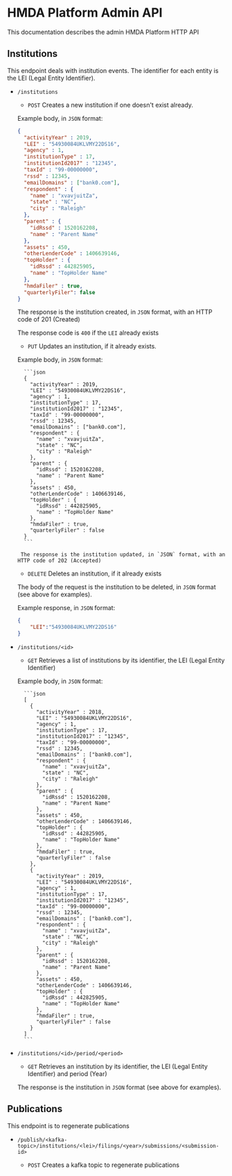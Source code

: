 # HMDA Platform Admin API

This documentation describes the admin HMDA Platform HTTP API

## Institutions

This endpoint deals with institution events. The identifier for each entity is the LEI (Legal Entity Identifier).

* `/institutions`

    * `POST` Creates a new institution if one doesn't exist already.

    Example body, in `JSON` format:

    ```json
    {
      "activityYear" : 2019,
      "LEI" : "54930084UKLVMY22DS16",
      "agency" : 1,
      "institutionType" : 17,
      "institutionId2017" : "12345",
      "taxId" : "99-00000000",
      "rssd" : 12345,
      "emailDomains" : ["bank0.com"],
      "respondent" : {
        "name" : "xvavjuitZa",
        "state" : "NC",
        "city" : "Raleigh"
      },
      "parent" : {
        "idRssd" : 1520162208,
        "name" : "Parent Name"
      },
      "assets" : 450,
      "otherLenderCode" : 1406639146,
      "topHolder" : {
        "idRssd" : 442825905,
        "name" : "TopHolder Name"
      },
      "hmdaFiler" : true,
      "quarterlyFiler": false
    }
    ```

   The response is the institution created, in `JSON` format, with an HTTP code of 201 (Created)
   
   The response code is `400` if the `LEI` already exists


    * `PUT` Updates an institution, if it already exists. 


     Example body, in `JSON` format:

        ```json
        {
          "activityYear" : 2019,
          "LEI" : "54930084UKLVMY22DS16",
          "agency" : 1,
          "institutionType" : 17,
          "institutionId2017" : "12345",
          "taxId" : "99-00000000",
          "rssd" : 12345,
          "emailDomains" : ["bank0.com"],
          "respondent" : {
            "name" : "xvavjuitZa",
            "state" : "NC",
            "city" : "Raleigh"
          },
          "parent" : {
            "idRssd" : 1520162208,
            "name" : "Parent Name"
          },
          "assets" : 450,
          "otherLenderCode" : 1406639146,
          "topHolder" : {
            "idRssd" : 442825905,
            "name" : "TopHolder Name"
          },
          "hmdaFiler" : true,
          "quarterlyFiler" : false
        }
        ```

       The response is the institution updated, in `JSON` format, with an HTTP code of 202 (Accepted)


    * `DELETE` Deletes an institution, if it already exists

    The body of the request is the institution to be deleted, in `JSON` format (see above for examples).

    Example response, in `JSON` format:

    ```json
    {
        "LEI":"54930084UKLVMY22DS16"
    }
    ```

* `/institutions/<id>`

    * `GET` Retrieves a list of institutions by its identifier, the LEI (Legal Entity Identifier)

    Example body, in `JSON` format:

        ```json
        [
          {
            "activityYear" : 2018,
            "LEI" : "54930084UKLVMY22DS16",
            "agency" : 1,
            "institutionType" : 17,
            "institutionId2017" : "12345",
            "taxId" : "99-00000000",
            "rssd" : 12345,
            "emailDomains" : ["bank0.com"],
            "respondent" : {
              "name" : "xvavjuitZa",
              "state" : "NC",
              "city" : "Raleigh"
            },
            "parent" : {
              "idRssd" : 1520162208,
              "name" : "Parent Name"
            },
            "assets" : 450,
            "otherLenderCode" : 1406639146,
            "topHolder" : {
              "idRssd" : 442825905,
              "name" : "TopHolder Name"
            },
            "hmdaFiler" : true,
            "quarterlyFiler" : false
          },
          {
            "activityYear" : 2019,
            "LEI" : "54930084UKLVMY22DS16",
            "agency" : 1,
            "institutionType" : 17,
            "institutionId2017" : "12345",
            "taxId" : "99-00000000",
            "rssd" : 12345,
            "emailDomains" : ["bank0.com"],
            "respondent" : {
              "name" : "xvavjuitZa",
              "state" : "NC",
              "city" : "Raleigh"
            },
            "parent" : {
              "idRssd" : 1520162208,
              "name" : "Parent Name"
            },
            "assets" : 450,
            "otherLenderCode" : 1406639146,
            "topHolder" : {
              "idRssd" : 442825905,
              "name" : "TopHolder Name"
            },
            "hmdaFiler" : true,
            "quarterlyFiler" : false
          }
        ]
        ```

* `/institutions/<id>/period/<period>`

    * `GET` Retrieves an institution by its identifier, the LEI (Legal Entity Identifier) and period (Year)

    The response is the institution in `JSON` format (see above for examples).

## Publications

This endpoint is to regenerate publications

* `/publish/<kafka-topic>/institutions/<lei>/filings/<year>/submissions/<submission-id>`

    * `POST` Creates a kafka topic to regenerate publications